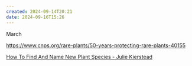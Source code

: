 ```yaml
---
created: 2024-09-14T20:21
date: 2024-09-16T15:26
---
```

March 

https://www.cnps.org/rare-plants/50-years-protecting-rare-plants-40155

[How To Find And Name New Plant Species - Julie Kierstead](https://www.youtube.com/watch?v=t30qQ9BQyG0)